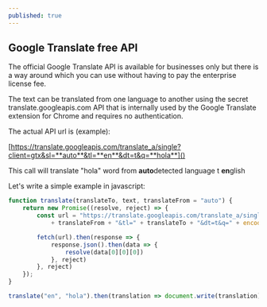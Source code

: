 ```yaml
---
published: true
---
```

## Google Translate free API

The official Google Translate API is available for businesses only but there is a way around which you can use without having to pay the enterprise license fee.

The text can be translated from one language to another using the secret translate.googleapis.com API that is internally used by the Google Translate extension for Chrome and requires no authentication.


The actual API url is (example):

[https://translate.googleapis.com/translate_a/single?client=gtx&sl=**auto**&tl=**en**&dt=t&q=**hola**]()

This call will translate "hola" word from **auto**detected language t **en**glish

Let's write a simple example in javascript:

```js
function translate(translateTo, text, translateFrom = "auto") {
    return new Promise((resolve, reject) => {
        const url = "https://translate.googleapis.com/translate_a/single?client=gtx&sl="
            + translateFrom + "&tl=" + translateTo + "&dt=t&q=" + encodeURI(text);

        fetch(url).then(response => {
            response.json().then(data => {
                resolve(data[0][0][0])
            }, reject)
        }, reject)
    });
}

translate("en", "hola").then(translation => document.write(translation))
```
